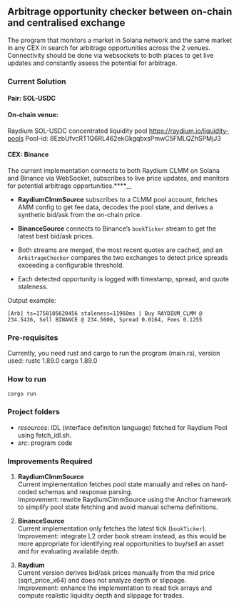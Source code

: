 ## Arbitrage opportunity checker between on-chain and centralised exchange

The program that monitors a market in Solana network and the same market in any CEX in search for arbitrage opportunities across the 2 venues. Connectivity should be done via websockets to both places to get live updates and constantly assess the potential for arbitrage.


### Current Solution

#### Pair: SOL-USDC

#### On-chain venue: 
Raydium SOL-USDC concentrated liquidity pool
https://raydium.io/liquidity-pools
Pool-id: 8EzbUfvcRT1Q6RL462ekGkgqbxsPmwC5FMLQZhSPMjJ3

#### CEX: Binance

The current implementation connects to both Raydium CLMM on Solana and Binance via WebSocket, subscribes to live price updates, and monitors for potential arbitrage opportunities.****__
 
- **RaydiumClmmSource** subscribes to a CLMM pool account, fetches AMM config to get fee data, decodes the pool state, and derives a synthetic bid/ask from the on-chain price. 
- **BinanceSource** connects to Binance’s `bookTicker` stream to get the latest best bid/ask prices.
- Both streams are merged, the most recent quotes are cached, and an `ArbitrageChecker` compares the two exchanges to detect price spreads exceeding a configurable threshold.

- Each detected opportunity is logged with timestamp, spread, and quote staleness.  


Output example:
```
[Arb] ts=1758105620456 staleness=11960ms | Buy RAYDIUM_CLMM @ 234.5436, Sell BINANCE @ 234.5600, Spread 0.0164, Fees 0.1255
```

### Pre-requisites

Currently, you need rust and cargo to run the program (main.rs), version used:
rustc 1.89.0
cargo 1.89.0

### How to run

```
cargo run
```

### Project folders

- *resources*: IDL (interface definition language) fetched for Raydium Pool using fetch_idl.sh.
- *src*: program code
 

### Improvements Required

1. **RaydiumClmmSource**  
   Current implementation fetches pool state manually and relies on hard-coded schemas and response parsing.  
   Improvement: rewrite RaydiumClmmSource using the Anchor framework to simplify pool state fetching and avoid manual schema definitions.

2. **BinanceSource**  
   Current implementation only fetches the latest tick (`bookTicker`).  
   Improvement: integrate L2 order book stream instead, as this would be more appropriate for identifying real opportunities to buy/sell an asset and for evaluating available depth.

3. **Raydium**  
   Current version derives bid/ask prices manually from the mid price (sqrt_price_x64) and does not analyze depth or slippage.  
   Improvement: enhance the implementation to read tick arrays and compute realistic liquidity depth and slippage for trades.
